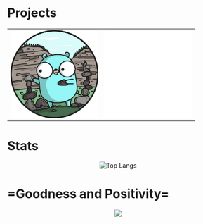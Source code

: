 # **Projects**
<div align="center">
  <table>
    <tr>
      <td align="center">
        <a href="https://github.com/RX90/Telegram-Bot">
          <img src="gopher.png" width="200">
        </a>
      </td>
      <td align="center">
        <a href="https://github.com/RX90/Todo-App">
          <img src="todoapp-switch.svg" width="200">
        </a>
      </td>
    </tr>
  </table>
</div>

# **Stats**

<div align="center">

![Top Langs](https://github-readme-stats.vercel.app/api/top-langs/?username=RX90&theme=chartreuse-dark&layout=compact)

</div>

# **=Goodness and Positivity=**

<div align="center">
<img src="https://media2.giphy.com/media/v1.Y2lkPTc5MGI3NjExNnBsZjM2cWh1MXB2NjZjc3RqMmVnMm45dnpranljaTJodWh1amFsMiZlcD12MV9pbnRlcm5hbF9naWZfYnlfaWQmY3Q9Zw/PVEd41GW4GmHZx2rto/giphy.gif">
</div>
